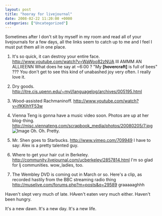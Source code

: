 ```yaml
---
layout: post
title: "hooray for livejournal"
date: 2008-02-22 11:20:00 +0000
categories: ["Uncategorized"]
---
```


Sometimes after I don't sit by myself in my room and read all of your livejournals for a few days, all the links seem to catch up to me and I feel I must put them all in one place.

1. It's so quick, it can destroy your entire face. http://www.youtube.com/watch?v=WaWoo82zNUA
III AMMM AN ALLIIEENN
What does he say at ~6:00 ? "My __[hovercraft]__ is full of bees" ???
You don't get to see this kind of unabashed joy very often. I really love it.

2. Dry goods. http://itre.cis.upenn.edu/~myl/languagelog/archives/005195.html

3. Wood-assisted Rachmaninoff. http://www.youtube.com/watch?v=ifKKlhYF53w

4. Vienna Teng is gonna have a music video soon. Photos are up at her blog-thing. http://misc.viennateng.com/scrapbook_media/photos/20080205/7.jpg
![Image](http://misc.viennateng.com/scrapbook_media/photos/20080205/7.jpg)
Oh. Oh. Pretty.

5. Mr. Shen goes to Starbucks. http://www.vimeo.com/709949
I have to say: Alex is a pretty talented guy.

6. Where to get your hair cut in Berkeley. http://community.livejournal.com/ucberkeley/2857814.html
I'm so glad for lj communities. wow_ladies, too.

7. The Wembley DVD is coming out in March or so. Here's a clip, as recorded hastily from the BBC streaming radio thing http://muselive.com/forums.php?m=posts&q=29589  graaaaaghhh

Haven't slept very much of late. HAven't eaten very much either. Haven't been hungry.

It's a new dawn. It's a new day. It's a new life.